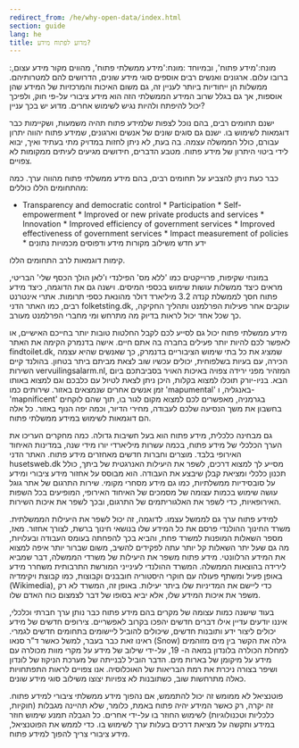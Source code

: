 ```yaml
---
redirect_from: /he/why-open-data/index.html
section: guide
lang: he
title: מדוע לפתוח מידע?
---
```


:מונח:'מידע פתוח', ובמיוחד :מונח:'מידע ממשלתי פתוח', מהווים מקור מידע עצום, ברובו עלום. ארגונים ואנשים רבים אוספים סוגי מידע שונים, הדרושים להם למטרותיהם. ממשלות הן ייחודיות ביותר לעניין זה, גם משום האיכות והמרכזיות של המידע שהן אוספות, אך גם בגלל שרוב המידע הממשלתי הזה הוא מידע ציבורי על-פי חוק, ולפיכך יכול להיפתח ולהיות נגיש לשימוש אחרים. מדוע יש בכך עניין?

ישנם תחומים רבים, בהם נוכל לצפות שלמידע פתוח תהיה משמעות, ושקיימות כבר דוגמאות לשימוש בו. ישנם גם סוגים שונים של אנשים וארגונים, שמידע פתוח יהווה יתרון עבורם, כולל הממשלה עצמה. בה בעת, לא ניתן לחזות במדויק מתי בעתיד ואיך, יבוא לידי ביטוי היתרון של מידע פתוח. מטבע הדברים, חידושים מגיעים לעיתים ממקומות לא צפויים.

כבר כעת ניתן להצביע על תחומים רבים, בהם מידע ממשלתי פתוח מהווה ערך. כמה מהתחומים הללו כוללים:

-   Transparency and democratic control \* Participation \* Self-empowerment \* Improved or new private products and services \* Innovation \* Improved efficiency of government services \* Improved effectiveness of government services \* Impact measurement of policies \* ידע חדש משילוב מקורות מידע ודפוסים מכמויות נתונים

קימות דוגמאות לרב התחומים הללו.

במונחי שקיפות, פרוייקטים כמו 'ללא מס' הפילנדי ו'לאן הולך הכסף שלי' הבריטי, מראים כיצד ממשלות עושות שימוש בכספי המיסים. וישנה גם את הדוגמה, כיצד מידע פתוח חסך לממשלת קנדה 3.2 מיליארד דולר מהונאת כספי תרומות. אתרי אינטרנט רבים, כמו האתר הדני folketsting.dk, עוקבים אחר פעילות הפרלמנט ותהליך החקיקה, כך שכל אחד יכול לראות בדיוק מה מתרחש ומי מחברי הפרלמנט מעורב.

מידע ממשלתי פתוח יכול גם לסייע לכם לקבל החלטות טובות יותר בחייכם האישיים, או לאפשר לכם להיות יותר פעילים בחברה בה אתם חיים. אישה בדנמרק הקימה את האתר findtoilet.dk, שמציג את כל בתי שימוש הציבוריים בדנמרק, כך שאנשים שהיא עצמה הכירה, עם בעיות בשלפוחית, יכולים עכשיו שוב לצאת מביתם ביתר בטחון. בהולנד קיים השירות vervuilingsalarm.nl, המזהיר מפני ירידה צפויה באיכות האויר בסביבתכם ביום הבא. בניו-יורק תוכלו למצוא בקלות, היכן ניתן לצאת לטיול עם כלבכם וגם למצוא באותו זמן אנשים אחרים שנמצאים באזור. שירותים כמו 'mapumental' באנגליה, ו- 'mapnificent' בגרמניה, מאפשרים לכם למצוא מקום לגור בו, תוך שהם לוקחים בחשבון את משך הנסיעה שלכם לעבודה, מחירי הדיור, וכמה יפה הנוף באזור. כל אלה הם דוגמאות לשימוש במידע ממשלתי פתוח.

גם מבחינה כלכלית, מידע פתוח הוא בעל חשיבות גדולה. כמה מחקרים העריכו את הערך הכלכלי של מידע פתוח, בכמה עשרות מיליארדי יורו מידי שנה, במדינות האיחוד האירופי בלבד. מוצרים וחברות חדשים מאחזרים מידע פתוח. האתר הדני husetsweb.dk מסייע לך למצוא דרכים, לשפר את היעילות האנרגטית של ביתך, כולל תכנון כלכלי ומציאת קבלן שיבצע את העבודה. הוא מבוסס על אחזור מידע ציבורי ומידע על סובסידיות ממשלתיות, כמו גם מידע מסחרי מקומי. שירות התרגום של אתר גוגל עושה שימוש בכמות עצומה של מסמכים של האיחוד האירופי, המופיעים בכל השפות האירופאיות, כדי לשפר את האלגוריתמים של התרגום, ובכך לשפר את איכות השירות.

למידע פתוח ערך גם לממשל עצמו. לדוגמה, זה יכול לשפר את היעילות הממשלתית. משרד החינוך ההולנדי פרסם את כל המידע שלו בנושאי חינוך ברשת, לצורך אחזור. מאז, מספר השאלות המופנות למשרד פחת, והביא בכך להפחתה בעומס העבודה ובעלויות, מה גם שעל יתר השאלות קל יותר עתה לפקידים להשיב, משום שברור יותר איפה למצוא את המידע הרלוונטי. מידע פתוח משפר את היעילות של משרדי הממשלה, דבר שמביא לירידה בהוצאות הממשלה. המשרד ההולנדי לעינייני המורשת התרבותית משחרר מידע באופן פעיל ומשתף פעולה עם חוקרי היסטוריה חובבנים וקבוצות, כמו קבוצת ויקימדיה (Wikimedia), כדי ליישם את המדיניות שלו ביתר יעילות. באופן זה, המשרד לא רק משפר את איכות המידע שלו, אלא יביא בסופו של דבר לצמצום כוח האדם שלו.

בעוד שישנה כמות עצומה של מקרים בהם מידע פתוח כבר נותן ערך חברתי וכלכלי, איננו יודעים עדיין אילו דברים חדשים יהפכו בקרוב לאפשריים. צירופים חדשים של מידע יכולים ליצור ידע ותובנות חדשים, שיכולים להוביל ליישומים בתחומים חדשים לגמרי. ראינו זאת כבר בעבר, למשל כאשר ד”ר סנאו (Snow) גילה את הקשר בין מים מזוהמים למחלת הכולרה בלונדון במאה ה- 19, על-ידי שילוב של מידע על מקרי מוות מכולרה עם מידע על מיקומן של בארות מים. הדבר הוביל לבנייתה של מערכת הניקוז של לונדון ושיפר בצורה ניכרת את רמת הבריאות של האוכלוסיה. אנו צפויים לראות התפתחויות כאלה מתרחשות שוב, כשתובנות לא צפויות יצוצו משילוב סוגי מידע שונים.

פוטנציאל לא ממומש זה יכול להתממש, אם נהפוך מידע ממשלתי ציבורי למידע פתוח. זה יקרה, רק כאשר המידע יהיה פתוח באמת, כלומר, שלא תהיינה מגבלות (חוקיות, כלכליות וטכנולוגיות) לשימוש החוזר בו על-ידי אחרים. כל הגבלה תמנע שימוש חוזר במידע ותקשה על מציאת דרכים בעלות ערך לשימוש בו. כדי לממש את הפוטנציאל, מידע ציבורי צריך להפוך למידע פתוח.